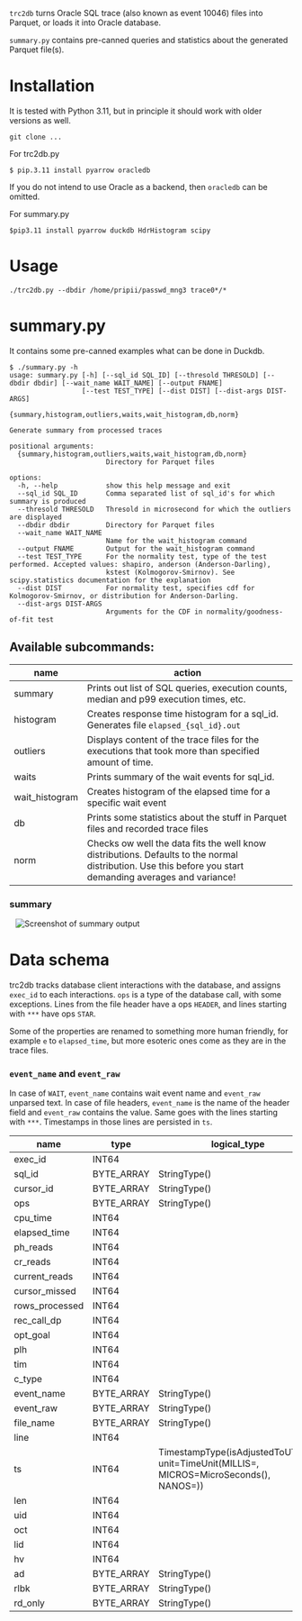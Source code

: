 `trc2db` turns Oracle SQL trace (also known as event 10046) files into Parquet, or loads it into Oracle database.

 `summary.py` contains pre-canned queries and statistics about the generated Parquet file(s).

# Installation

It is tested with Python 3.11, but in principle it should work with older versions as well.

```
git clone ...
```

For trc2db.py
```
$ pip.3.11 install pyarrow oracledb
```

If you do not intend to use Oracle as a backend, then `oracledb` can be omitted.

For summary.py
```
$pip3.11 install pyarrow duckdb HdrHistogram scipy
```

# Usage

```
./trc2db.py --dbdir /home/pripii/passwd_mng3 trace0*/*
```
# summary.py

It contains some pre-canned examples what can be done in Duckdb.

```
$ ./summary.py -h
usage: summary.py [-h] [--sql_id SQL_ID] [--thresold THRESOLD] [--dbdir dbdir] [--wait_name WAIT_NAME] [--output FNAME]
                  [--test TEST_TYPE] [--dist DIST] [--dist-args DIST-ARGS]
                  {summary,histogram,outliers,waits,wait_histogram,db,norm}

Generate summary from processed traces

positional arguments:
  {summary,histogram,outliers,waits,wait_histogram,db,norm}
                        Directory for Parquet files

options:
  -h, --help            show this help message and exit
  --sql_id SQL_ID       Comma separated list of sql_id's for which summary is produced
  --thresold THRESOLD   Thresold in microsecond for which the outliers are displayed
  --dbdir dbdir         Directory for Parquet files
  --wait_name WAIT_NAME
                        Name for the wait_histogram command
  --output FNAME        Output for the wait_histogram command
  --test TEST_TYPE      For the normality test, type of the test performed. Accepted values: shapiro, anderson (Anderson-Darling),
                        kstest (Kolmogorov-Smirnov). See scipy.statistics documentation for the explanation
  --dist DIST           For normality test, specifies cdf for Kolmogorov-Smirnov, or distribution for Anderson-Darling.
  --dist-args DIST-ARGS
                        Arguments for the CDF in normality/goodness-of-fit test

```

## Available subcommands:

|   name        |   action                                                                                      |
|---------------|-----------------------------------------------------------------------------------------------|
| summary       | Prints out list of SQL queries, execution counts, median and p99 execution times, etc.        |
| histogram     | Creates response time histogram for a sql_id. Generates file `elapsed_{sql_id}.out`           |
| outliers      | Displays content of the trace files for the executions that took more than specified amount of time.|
| waits         | Prints summary of the wait events for sql_id.                                                           |
| wait_histogram| Creates histogram of the elapsed time for a specific wait event                              |
| db            | Prints some statistics about the stuff in Parquet files and recorded trace files              |
| norm          | Checks ow well the data fits the well know distributions. Defaults to the normal distribution. Use this before you start demanding averages and variance!|

### summary

``` ```
![Screenshot of summary output](doc/summary.png)


# Data schema

trc2db tracks database client interactions with the database, and assigns `exec_id` to each interactions. `ops` is a type of
the database call, with some exceptions. Lines from the file header have a ops `HEADER`, and lines starting with `***` have ops
`STAR`. 

Some of the properties are renamed to something more human friendly, for example `e` to `elapsed_time`, but more esoteric
ones come as they are in the trace files.

### `event_name` and `event_raw`

In case of `WAIT`, `event_name` contains wait event name and `event_raw` unparsed text. In case of file headers, `event_name`
is the name of the header field and `event_raw` contains the value. Same goes with the lines starting with `***`. Timestamps
in those lines are persisted in `ts`.  

|      name      |    type    |                                            logical_type                                             |
|----------------|------------|-----------------------------------------------------------------------------------------------------|
| exec_id        | INT64      |                                                                                                     |
| sql_id         | BYTE_ARRAY | StringType()                                                                                        |
| cursor_id      | BYTE_ARRAY | StringType()                                                                                        |
| ops            | BYTE_ARRAY | StringType()                                                                                        |
| cpu_time       | INT64      |                                                                                                     |
| elapsed_time   | INT64      |                                                                                                     |
| ph_reads       | INT64      |                                                                                                     |
| cr_reads       | INT64      |                                                                                                     |
| current_reads  | INT64      |                                                                                                     |
| cursor_missed  | INT64      |                                                                                                     |
| rows_processed | INT64      |                                                                                                     |
| rec_call_dp    | INT64      |                                                                                                     |
| opt_goal       | INT64      |                                                                                                     |
| plh            | INT64      |                                                                                                     |
| tim            | INT64      |                                                                                                     |
| c_type         | INT64      |                                                                                                     |
| event_name     | BYTE_ARRAY | StringType()                                                                                        |
| event_raw      | BYTE_ARRAY | StringType()                                                                                        |
| file_name      | BYTE_ARRAY | StringType()                                                                                        |
| line           | INT64      |                                                                                                     |
| ts             | INT64      | TimestampType(isAdjustedToUTC=0, unit=TimeUnit(MILLIS=<null>, MICROS=MicroSeconds(), NANOS=<null>)) |
| len            | INT64      |                                                                                                     |
| uid            | INT64      |                                                                                                     |
| oct            | INT64      |                                                                                                     |
| lid            | INT64      |                                                                                                     |
| hv             | INT64      |                                                                                                     |
| ad             | BYTE_ARRAY | StringType()                                                                                        |
| rlbk           | BYTE_ARRAY | StringType()                                                                                        |
| rd_only        | BYTE_ARRAY | StringType()                                                                                        |

